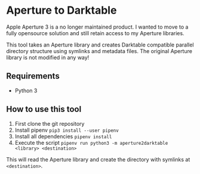 # Aperture to Darktable

Apple Aperture 3 is a no longer maintained product. I wanted to move to a fully opensource solution and still retain access to my Aperture libraries.

This tool takes an Aperture library and creates Darktable compatible parallel directory structure using symlinks and metadata files. The original Aperture library is not modified in any way!

## Requirements

- Python 3

## How to use this tool

1. First clone the git repository
2. Install pipenv
   ```pip3 install --user pipenv```
3. Install all dependencies
   ```pipenv install```
4. Execute the script
   ```pipenv run python3 -m aperture2darktable <library> <destination>```

This will read the Aperture library <library> and create the directory with symlinks at `<destination>`.

